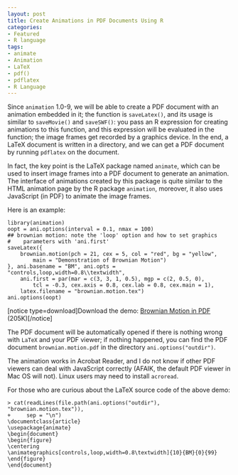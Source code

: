 ```yaml
---
layout: post
title: Create Animations in PDF Documents Using R
categories:
- Featured
- R language
tags:
- animate
- Animation
- LaTeX
- pdf()
- pdflatex
- R Language
---
```


Since `animation` 1.0-9, we will be able to create a PDF document with an animation embedded in it; the function is `saveLatex()`, and its usage is similar to `saveMovie()` and `saveSWF()`: you pass an R expression for creating animations to this function, and this expression will be evaluated in the function; the image frames get recorded by a graphics device. In the end, a LaTeX document is written in a directory, and we can get a PDF document by running `pdflatex` on the document.

In fact, the key point is the LaTeX package named `animate`, which can be used to insert image frames into a PDF document to generate an animation. The interface of animations created by this package is quite similar to the HTML animation page by the R package `animation`, moreover, it also uses JavaScript (in PDF) to animate the image frames.

Here is an example:

    
    library(animation)
    oopt = ani.options(interval = 0.1, nmax = 100)
    ## brownian motion: note the 'loop' option and how to set graphics
    #    parameters with 'ani.first'
    saveLatex({
        brownian.motion(pch = 21, cex = 5, col = "red", bg = "yellow",
            main = "Demonstration of Brownian Motion")
    }, ani.basename = "BM", ani.opts = "controls,loop,width=0.8\\textwidth",
        ani.first = par(mar = c(3, 3, 1, 0.5), mgp = c(2, 0.5, 0),
            tcl = -0.3, cex.axis = 0.8, cex.lab = 0.8, cex.main = 1),
        latex.filename = "brownian.motion.tex")
    ani.options(oopt)


[notice type=download]Download the demo: [Brownian Motion in PDF](http://yihui.name/en/wp-content/uploads/2009/11/brownian.motion.pdf) (205K)[/notice]

The PDF document will be automatically opened if there is nothing wrong with `LaTeX` and your PDF viewer; if nothing happened, you can find the PDF document `brownian.motion.pdf` in the directory `ani.options("outdir")`.

The animation works in Acrobat Reader, and I do not know if other PDF viewers can deal with JavaScript correctly (AFAIK, the default PDF viewer in Mac OS will not). Linux users may need to install `acroread`.

For those who are curious about the LaTeX source code of the above demo:

    
    > cat(readLines(file.path(ani.options("outdir"), "brownian.motion.tex")),
    +     sep = "\n")
    \documentclass{article}
    \usepackage{animate}
    \begin{document}
    \begin{figure}
    \centering
    \animategraphics[controls,loop,width=0.8\textwidth]{10}{BM}{0}{99}
    \end{figure}
    \end{document}
    
